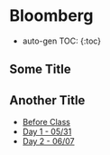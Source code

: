 # Bloomberg

* auto-gen TOC:
{:toc}

## Some Title

## Another Title

- [Before Class](./00.md)
- [Day 1 - 05/31](./01.md)
- [Day 2 - 06/07](./02.md)